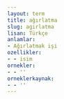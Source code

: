 ```yaml
---
layout: term
title: ağırlatma
slug: agirlatma
lisan: Türkçe
anlamlar:
- Ağırlatmak işi
ozellikler:
- - isim
ornekler:
- - ''
orneklerkaynak:
- - ''
---
```

